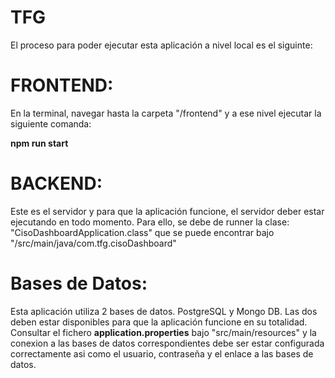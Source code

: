 # TFG

El proceso para poder ejecutar esta aplicación a nivel local es el siguinte:

# FRONTEND:

En la terminal, navegar hasta la carpeta "/frontend" y a ese nivel ejecutar la siguiente comanda:

**npm run start**


# BACKEND:

Este es el servidor y para que la aplicación funcione, el servidor deber estar ejecutando en todo momento. Para ello, se debe de runner la clase: "CisoDashboardApplication.class" que se puede encontrar bajo "/src/main/java/com.tfg.cisoDashboard"

# Bases de Datos:

Esta aplicación utiliza 2 bases de datos. PostgreSQL y Mongo DB. Las dos deben estar disponibles para que la aplicación funcione en su totalidad. Consultar el fichero **application.properties** bajo "src/main/resources" y la conexion a las bases de datos correspondientes debe ser estar configurada correctamente asi como el usuario, contraseña y el enlace a las bases de datos.
